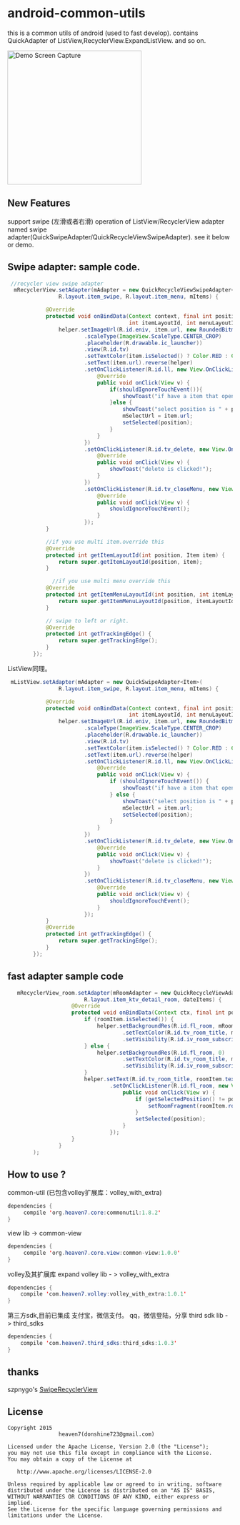 # android-common-utils
this is a common utils of android (used to fast develop). contains QuickAdapter of ListView,RecyclerView.ExpandListView. and so on.

 <img src="/images/swipe_adapter_1.gif" alt="Demo Screen Capture" width="300px" />

## New Features
  support swipe (左滑或者右滑)  operation of ListView/RecyclerView adapter named swipe     adapter(QuickSwipeAdapter/QuickRecycleViewSwipeAdapter). 
  see it below or demo.
  
## Swipe adapter: sample code.
``` java
 //recycler view swipe adapter 
  mRecyclerView.setAdapter(mAdapter = new QuickRecycleViewSwipeAdapter<Item>(
                R.layout.item_swipe, R.layout.item_menu, mItems) {

            @Override
            protected void onBindData(Context context, final int position, final Item item,
                                      int itemLayoutId, int menuLayoutId, ViewHelper helper) {
                helper.setImageUrl(R.id.eniv, item.url, new RoundedBitmapBuilder()
                        .scaleType(ImageView.ScaleType.CENTER_CROP)
                        .placeholder(R.drawable.ic_launcher))
                        .view(R.id.tv)
                        .setTextColor(item.isSelected() ? Color.RED : Color.BLACK)
                        .setText(item.url).reverse(helper)
                        .setOnClickListener(R.id.ll, new View.OnClickListener() {
                            @Override
                            public void onClick(View v) {
                                if(shouldIgnoreTouchEvent()){
                                    showToast("if have a item that opened the swipe , the item is closed swipe now.");
                                }else {
                                    showToast("select position is " + position);
                                    mSelectUrl = item.url;
                                    setSelected(position);
                                }
                            }
                        })
                        .setOnClickListener(R.id.tv_delete, new View.OnClickListener() {
                            @Override
                            public void onClick(View v) {
                                showToast("delete is clicked!");
                            }
                        })
                        .setOnClickListener(R.id.tv_closeMenu, new View.OnClickListener() {
                            @Override
                            public void onClick(View v) {
                                shouldIgnoreTouchEvent();
                            }
                        });
            }

            //if you use multi item.override this 
            @Override
            protected int getItemLayoutId(int position, Item item) {
                return super.getItemLayoutId(position, item);
            }

              //if you use multi menu override this 
            @Override
            protected int getItemMenuLayoutId(int position, int itemLayoutId, Item item) {
                return super.getItemMenuLayoutId(position, itemLayoutId, item);
            }

            // swipe to left or right.
            @Override
            protected int getTrackingEdge() {
                return super.getTrackingEdge();
            }
        });
```

ListView同理。
``` java
 mListView.setAdapter(mAdapter = new QuickSwipeAdapter<Item>(
                R.layout.item_swipe, R.layout.item_menu, mItems) {

            @Override
            protected void onBindData(Context context, final int position, final Item item,
                                      int itemLayoutId, int menuLayoutId, ViewHelper helper) {
                helper.setImageUrl(R.id.eniv, item.url, new RoundedBitmapBuilder()
                        .scaleType(ImageView.ScaleType.CENTER_CROP)
                        .placeholder(R.drawable.ic_launcher))
                        .view(R.id.tv)
                        .setTextColor(item.isSelected() ? Color.RED : Color.BLACK)
                        .setText(item.url).reverse(helper)
                        .setOnClickListener(R.id.ll, new View.OnClickListener() {
                            @Override
                            public void onClick(View v) {
                                if (shouldIgnoreTouchEvent()) {
                                    showToast("if have a item that opened the swipe , the item is closed swipe now.");
                                } else {
                                    showToast("select position is " + position);
                                    mSelectUrl = item.url;
                                    setSelected(position);
                                }
                            }
                        })
                        .setOnClickListener(R.id.tv_delete, new View.OnClickListener() {
                            @Override
                            public void onClick(View v) {
                                showToast("delete is clicked!");
                            }
                        })
                        .setOnClickListener(R.id.tv_closeMenu, new View.OnClickListener() {
                            @Override
                            public void onClick(View v) {
                                shouldIgnoreTouchEvent();
                            }
                        });
            }
            @Override
            protected int getTrackingEdge() {
                return super.getTrackingEdge();
            }
        });
```

## fast adapter sample code 
``` java
   mRecyclerView_room.setAdapter(mRoomAdapter = new QuickRecycleViewAdapter<RoomItem>(
                        R.layout.item_ktv_detail_room, dateItems) {
                    @Override
                    protected void onBindData(Context ctx, final int position, final RoomItem roomItem, ViewHelper helper) {
                        if (roomItem.isSelected()) {
                            helper.setBackgroundRes(R.id.fl_room, mRoomSelectDrawableId)
                                    .setTextColor(R.id.tv_room_title, mRoomSelectedColor)
                                    .setVisibility(R.id.iv_room_subscript, true);
                        } else {
                            helper.setBackgroundRes(R.id.fl_room, 0)
                                    .setTextColor(R.id.tv_room_title, mRoomUnselectColor)
                                    .setVisibility(R.id.iv_room_subscript, false);
                        }
                        helper.setText(R.id.tv_room_title, roomItem.text)
                                .setOnClickListener(R.id.fl_room, new View.OnClickListener() {
                                    public void onClick(View v) {
                                        if (getSelectedPosition() != position) {
                                            setRoomFragment(roomItem.roomInfos);
                                        }
                                        setSelected(position);
                                    }
                                });
                    }
                }
        );
```

## How to use ? 

common-util (已包含volley扩展库：volley_with_extra)
``` java
dependencies {
     compile 'org.heaven7.core:commonutil:1.8.2'
}
```
view lib -> common-view

``` java
dependencies {
     compile 'org.heaven7.core.view:common-view:1.0.0'
}
```

volley及其扩展库
expand volley lib - > volley_with_extra
``` java
dependencies {
    compile 'com.heaven7.volley:volley_with_extra:1.0.1'
}
```

第三方sdk,目前已集成 支付宝，微信支付。 qq，微信登陆，分享
third sdk lib - > third_sdks 

``` java
dependencies {
    compile 'com.heaven7.third_sdks:third_sdks:1.0.3'
}
```

## thanks
 szpnygo's [SwipeRecyclerView](https://github.com/szpnygo/android-SwipeRecyclerView)

## License

    Copyright 2015   
                    heaven7(donshine723@gmail.com)

    Licensed under the Apache License, Version 2.0 (the "License");
    you may not use this file except in compliance with the License.
    You may obtain a copy of the License at

       http://www.apache.org/licenses/LICENSE-2.0

    Unless required by applicable law or agreed to in writing, software
    distributed under the License is distributed on an "AS IS" BASIS,
    WITHOUT WARRANTIES OR CONDITIONS OF ANY KIND, either express or implied.
    See the License for the specific language governing permissions and
    limitations under the License.
